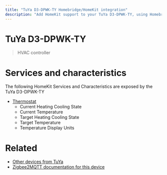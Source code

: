 ```yaml
---
title: "TuYa D3-DPWK-TY Homebridge/HomeKit integration"
description: "Add HomeKit support to your TuYa D3-DPWK-TY, using Homebridge, Zigbee2MQTT and homebridge-z2m."
---
```

<!---
This file has been GENERATED using src/docgen/docgen.ts
DO NOT EDIT THIS FILE MANUALLY!
-->
# TuYa D3-DPWK-TY
> HVAC controller


# Services and characteristics
The following HomeKit Services and Characteristics are exposed by
the TuYa D3-DPWK-TY

* [Thermostat](../../climate.md)
  * Current Heating Cooling State
  * Current Temperature
  * Target Heating Cooling State
  * Target Temperature
  * Temperature Display Units


# Related
* [Other devices from TuYa](../index.md#tuya)
* [Zigbee2MQTT documentation for this device](https://www.zigbee2mqtt.io/devices/D3-DPWK-TY.html)